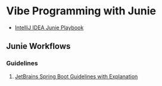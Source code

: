 # Vibe Programming with Junie 

- [IntelliJ IDEA Junie Playbook](https://www.jetbrains.com/guide/ai/article/junie/intellij-idea/)

## Junie Workflows 

### Guidelines 

1. [JetBrains Spring Boot Guidelines with Explanation](https://github.com/JetBrains/junie-guidelines/blob/main/guidelines/java/spring-boot/guidelines-with-explanations.md)



